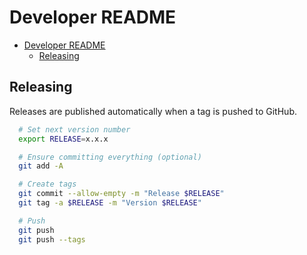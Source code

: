 # Developer README

- [Developer README](#developer-readme)
  - [Releasing](#releasing)


## Releasing

Releases are published automatically when a tag is pushed to GitHub.

```bash
  # Set next version number
  export RELEASE=x.x.x

  # Ensure committing everything (optional)
  git add -A

  # Create tags
  git commit --allow-empty -m "Release $RELEASE"
  git tag -a $RELEASE -m "Version $RELEASE"

  # Push
  git push
  git push --tags
```